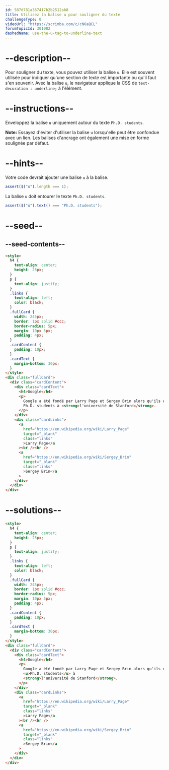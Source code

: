 ```yaml
---
id: 587d781a367417b2b2512ab8
title: Utilisez la balise u pour souligner du texte
challengeType: 0
videoUrl: "https://scrimba.com/c/cN6aQCL"
forumTopicId: 301082
dashedName: use-the-u-tag-to-underline-text
---
```


# --description--

Pour souligner du texte, vous pouvez utiliser la balise `u`. Elle est souvent utilisée pour indiquer qu'une section de texte est importante ou qu'il faut s'en souvenir. Avec la balise `u`, le navigateur applique la CSS de `text-decoration : underline;` à l'élément.

# --instructions--

Enveloppez la balise `u` uniquement autour du texte `Ph.D. students`.

**Note:** Essayez d'éviter d'utiliser la balise `u` lorsqu'elle peut être confondue avec un lien. Les balises d'ancrage ont également une mise en forme soulignée par défaut.

# --hints--

Votre code devrait ajouter une balise `u` à la balise.

```js
assert($("u").length === 1);
```

La balise `u` doit entourer le texte `Ph.D. students`.

```js
assert($("u").text() === "Ph.D. students");
```

# --seed--

## --seed-contents--

```html
<style>
  h4 {
    text-align: center;
    height: 25px;
  }
  p {
    text-align: justify;
  }
  .links {
    text-align: left;
    color: black;
  }
  .fullCard {
    width: 245px;
    border: 1px solid #ccc;
    border-radius: 5px;
    margin: 10px 5px;
    padding: 4px;
  }
  .cardContent {
    padding: 10px;
  }
  .cardText {
    margin-bottom: 30px;
  }
</style>
<div class="fullCard">
  <div class="cardContent">
    <div class="cardText">
      <h4>Google</h4>
      <p>
        Google a été fondé par Larry Page et Sergey Brin alors qu'ils étaient
        Ph.D. students à <strong>l'université de Stanford</strong>.
      </p>
    </div>
    <div class="cardLinks">
      <a
        href="https://en.wikipedia.org/wiki/Larry_Page"
        target="_blank"
        class="links"
        >Larry Page</a
      ><br /><br />
      <a
        href="https://en.wikipedia.org/wiki/Sergey_Brin"
        target="_blank"
        class="links"
        >Sergey Brin</a
      >
    </div>
  </div>
</div>
```

# --solutions--

```html
<style>
  h4 {
    text-align: center;
    height: 25px;
  }
  p {
    text-align: justify;
  }
  .links {
    text-align: left;
    color: black;
  }
  .fullCard {
    width: 245px;
    border: 1px solid #ccc;
    border-radius: 5px;
    margin: 10px 5px;
    padding: 4px;
  }
  .cardContent {
    padding: 10px;
  }
  .cardText {
    margin-bottom: 30px;
  }
</style>
<div class="fullCard">
  <div class="cardContent">
    <div class="cardText">
      <h4>Google</h4>
      <p>
        Google a été fondé par Larry Page et Sergey Brin alors qu'ils étaient
        <u>Ph.D. students</u> à 
        <strong>l'université de Stanford</strong>.
      </p>
    </div>
    <div class="cardLinks">
      <a
        href="https://en.wikipedia.org/wiki/Larry_Page"
        target="_blank"
        class="links"
        >Larry Page</a
      ><br /><br />
      <a
        href="https://en.wikipedia.org/wiki/Sergey_Brin"
        target="_blank"
        class="links"
        >Sergey Brin</a
      >
    </div>
  </div>
</div>
```
